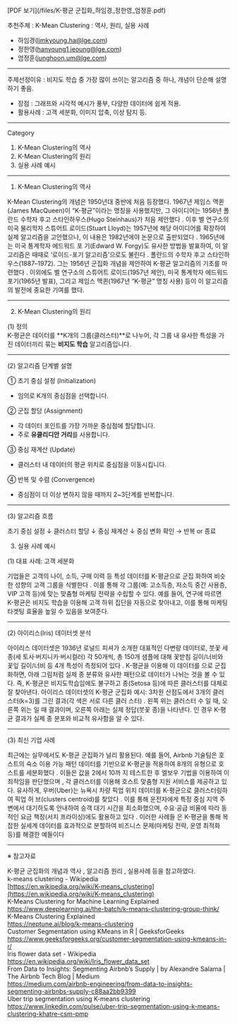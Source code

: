 [PDF 보기](/files/K-평균 군집화_하임경_정한영_엄정훈.pdf)

추천주제 : K-Mean Clustering : 역사, 원리, 실용 사례

- 하임경(limkyoung.ha@lge.com)  
- 정한영(hanyoung1.jeoung@lge.com)  
- 엄정훈(junghoon.um@lge.com)

---
주제선정이유 : 비지도 학습 중 가장 많이 쓰이는 알고리즘 중 하나, 개념이 단순해 설명하기 좋음.
- 장점 : 그래프와 시각적 예시가 풍부, 다양한 데이터에 쉽게 적용.
- 활용사례 : 고객 세분화, 이미지 압축, 이상 탐지 등.

---
Category
1. K-Mean Clustering의 역사
2. K-Mean Clustering의 원리
3. 실용 사례 예시

---   


1. K-Mean Clustering의 역사

K-Mean Clustering의 개념은 1950년대 중반에 처음 등장했다. 1967년 제임스 맥퀸(James MacQueen)이 “K-평균”이라는
명칭을 사용했지만, 그 아이디어는 1956년 폴란드 수학자 후고 스타인하우스(Hugo Steinhaus)가 처음 제안했다
. 이후 벨 연구소의 미국 물리학자 스튜어트 로이드(Stuart Lloyd)는 1957년에 해당 아이디어를 확장하여 실제
알고리즘을 고안했으나, 이 내용은 1982년에야 논문으로 출판되었다 . 1965년에는 미국 통계학자 에드워드 포
기(Edward W. Forgy)도 유사한 방법을 발표하여, 이 알고리즘은 때때로 ‘로이드-포기 알고리즘’으로도 불린다 . 
폴란드의 수학자 후고 스타인하우스(1887–1972). 그는 1956년 군집화 개념을 제안하여 K-평균 알고리즘의 기초를 마
련했다 . 이외에도 벨 연구소의 스튜어트 로이드(1957년 제안), 미국 통계학자 에드워드 포기(1965년 발표), 그리고
제임스 맥퀸(1967년 “K-평균” 명칭 사용) 등이 이 알고리즘의 발전에 중요한 기여를 했다.

---

2. K-Mean Clustering의 원리

(1) 정의  
K-평균은 데이터를 **K개의 그룹(클러스터)**로 나누어, 각 그룹 내 유사한 특성을 가진 데이터끼리 묶는 **비지도 학습** 알고리즘입니다.

---

(2) 알고리즘 단계별 설명

① 초기 중심 설정 (Initialization)

- 임의로 K개의 중심점을 선택합니다.

② 군집 할당 (Assignment)

- 각 데이터 포인트를 가장 가까운 중심점에 할당합니다.  
- 주로 **유클리디안 거리**를 사용합니다.

③ 중심 재계산 (Update)

- 클러스터 내 데이터의 평균 위치로 중심점을 이동시킵니다.


④ 반복 및 수렴 (Convergence)

- 중심점이 더 이상 변하지 않을 때까지 2~3단계를 반복합니다.

---

(3) 알고리즘 흐름

초기 중심 설정
     ↓
클러스터 할당
     ↓
중심 재계산
     ↓
중심 변화 확인 → 반복 or 종료



3. 실용 사례 예시

(1) 대표 사례: 고객 세분화

기업들은 고객의 나이, 소득, 구매 이력 등 특성 데이터를 K-평균으로 군집
화하여 비슷한 성향의 고객 그룹을 식별한다 . 이를 통해 각 그룹(예: 고소득층, 저소득 중간 사용층, VIP 고객 등)에
맞는 맞춤형 마케팅 전략을 수립할 수 있다. 예를 들어, 연구에 따르면 K-평균은 비지도 학습을 이용해 고객 하위 집단을
자동으로 찾아내고, 이를 통해 마케팅 타겟팅 효율을 높일 수 있음을 보여준다.

---

(2) 아이리스(Iris) 데이터셋 분석

아이리스 데이터셋은 1936년 로널드 피셔가 소개한 대표적인 다변량 데이터로, 붓꽃 세 종(세
토사·버지니카·버시컬러) 각 50개씩, 총 150개 샘플에 대해 꽃받침 길이/너비와 꽃잎 길이/너비 등 4개 특성이 측정되어
있다 . K-평균을 이용해 이 데이터를 으로 군집화하면, 아래 그림처럼 실제 종 분류와 유사한 패턴으로
데이터가 나뉘는 것을 볼 수 있다. 즉, K-평균은 비지도학습임에도 불구하고 종(Setosa 등)에 따른 클러스터를 대체로
잘 찾아낸다.
아이리스 데이터셋의 K-평균 군집화 예시: 3차원 산점도에서 3개의 클러스터(k=3)를 그린 결과(각 색은 서로 다른 클러
스터) . 왼쪽 위는 클러스터 수 일 때, 오른쪽 위는 일 때 결과이며, 오른쪽 아래는 실제 정답(붓꽃 종)을 나타낸다. 인 경우 K-평균 결과가 실제 종 분포와 비교적 유사함을 알 수 있다.

---

(3) 최신 기업 사례

최근에는 실무에서도 K-평균 군집화가 널리 활용된다. 예를 들어, Airbnb 기술팀은 호스트의 숙소 이용
가능 패턴 데이터를 기반으로 K-평균을 적용하여 8개의 유형으로 호스트를 세분화했다 . 이들은 값을 2에서 10까
지 테스트한 후 엘보우 기법을 이용하여 이 최적임을 판단했으며 , 각 클러스터를 이용해 호스트 맞춤형 지원
서비스를 제공하고 있다. 유사하게, 우버(Uber)는 뉴욕시 차량 픽업 위치 데이터를 K-평균으로 클러스터링하여 픽업 허
브(clusters centroid)를 찾았다 . 이를 통해 운전자에게 특정 중심 지역 주변에서 대기하도록 안내하여 승객 대기
시간을 최소화했으며, 수요·공급 비율에 따라 동적인 요금 책정(서지 프라이싱)에도 활용하고 있다 . 이러한 사례들
은 K-평균을 통해 복잡한 실세계 데이터를 효과적으로 분할하여 비즈니스 문제(마케팅 전략, 운영 최적화 등)를 해결한
예들이다


---

※ 참고자료

K-평균 군집화의 개념과 역사 , 알고리즘 원리 , 실용사례 등을 참고하였다.  
k-means clustering - Wikipedia  
[https://en.wikipedia.org/wiki/K-means_clustering](https://en.wikipedia.org/wiki/K-means_clustering)  
K-Means Clustering for Machine Learning Explained  
https://www.deeplearning.ai/the-batch/k-means-clustering-group-think/  
K-Means Clustering Explained  
https://neptune.ai/blog/k-means-clustering  
Customer Segmentation using KMeans in R | GeeksforGeeks  
https://www.geeksforgeeks.org/customer-segmentation-using-kmeans-in-r/  
Iris flower data set - Wikipedia  
https://en.wikipedia.org/wiki/Iris_flower_data_set  
From Data to Insights: Segmenting Airbnb’s Supply | by Alexandre Salama | The Airbnb Tech Blog | Medium  
https://medium.com/airbnb-engineering/from-data-to-insights-segmenting-airbnbs-supply-c88aa2bb9399  
Uber trip segmentation using K-means clustering  
https://www.linkedin.com/pulse/uber-trip-segmentation-using-k-means-clustering-khatre-csm-pmp  
